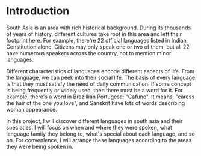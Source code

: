 # Introduction
South Asia is an area with rich historical background. During its thousands of years of history, different cultures take root in this area and left their footprint here.  For example, there're 22 official languages listed in Indian Constitution alone. Citizens may only speak one or two of them, but all 22 have numerous speakers across the country, not to mention minor languages.

Different characteristics of languages encode different aspects of life. From the language, we can peek into their social life. The basis of every language is that they must satisfy the need of daily communication. If some concept is being frequently or widely used, then there must be a word for it. For example, there's a word in Brazillian Portugese: "Cafune". It means, "caress the hair of the one you love", and Sanskrit have lots of words describing woman appearance.

In this project, I will discover different languages in south asia and their speciaties. I will focus on when and where they were spoken, what language family they belong to, what's special about each language, and so on. For convenience, I will arrange these languages according to the areas they were being spoken in.